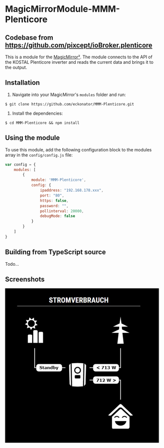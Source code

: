 # MagicMirrorModule-MMM-Plenticore

## Codebase from https://github.com/pixcept/ioBroker.plenticore

This is a module for the [MagicMirror²](https://github.com/MichMich/MagicMirror/). The module connects to the API of the KOSTAL Plenticore inverter and reads the current data and brings it to the output.

## Installation

1. Navigate into your MagicMirror's `modules` folder and run:
```
$ git clone https://github.com/eckonator/MMM-Plenticore.git
```
1. Install the dependencies: 
```
$ cd MMM-Plenticore && npm install
```

## Using the module

To use this module, add the following configuration block to the modules array in the `config/config.js` file:
```js
var config = {
    modules: [
        {
            module: 'MMM-Plenticore',
            config: {
                ipaddress: "192.168.178.xxx",
                port: "80",
                https: false,
                password: "",
                pollinterval: 20000,
                debugMode: false
            }
        }
    ]
}
```

## Building from TypeScript source

Todo...

## Screenshots

![alt text][ss_01]

[ss_01]: MMM-Plenticore.jpg "Example of MMM-Plenticore module at work"
